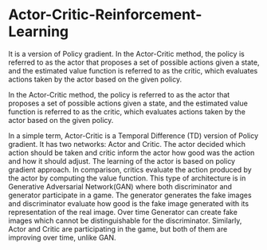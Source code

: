 # Actor-Critic-Reinforcement-Learning
It is a version of Policy gradient. In the Actor-Critic method, the policy is referred to as the actor that proposes a set of possible actions given a state, and the estimated value function is referred to as the critic, which evaluates actions taken by the actor based on the given policy.

In the Actor-Critic method, the policy is referred to as the actor that proposes a set of possible actions given a state, and the estimated value function is referred to as the critic, which evaluates actions taken by the actor based on the given policy.

In a simple term, Actor-Critic is a Temporal Difference (TD) version of Policy gradient. It has two networks: Actor and Critic. The actor decided which action should be taken and critic inform the actor how good was the action and how it should adjust. The learning of the actor is based on policy gradient approach. In comparison, critics evaluate the action produced by the actor by computing the value function.
This type of architecture is in Generative Adversarial Network(GAN) where both discriminator and generator participate in a game. The generator generates the fake images and discriminator evaluate how good is the fake image generated with its representation of the real image. Over time Generator can create fake images which cannot be distinguishable for the discriminator. Similarly, Actor and Critic are participating in the game, but both of them are improving over time, unlike GAN.

